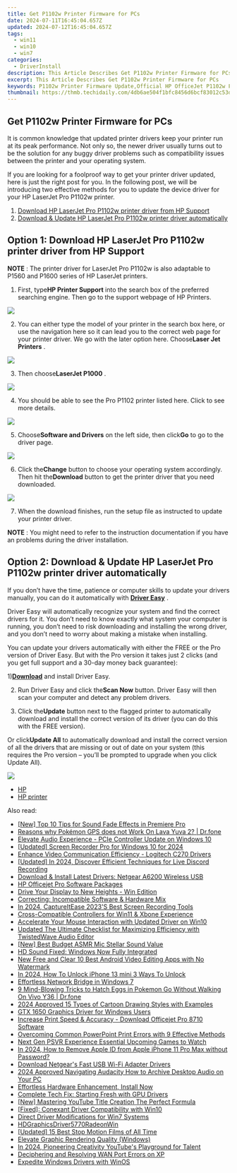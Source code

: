 ```yaml
---
title: Get P1102w Printer Firmware for PCs
date: 2024-07-11T16:45:04.657Z
updated: 2024-07-12T16:45:04.657Z
tags:
  - win11
  - win10
  - win7
categories:
  - DriverInstall
description: This Article Describes Get P1102w Printer Firmware for PCs
excerpt: This Article Describes Get P1102w Printer Firmware for PCs
keywords: P1102w Printer Firmware Update,Official HP OfficeJet P1102w Firmware,Download Printer Firmware for P1102w,HP 1102W PC Compatible Firmware Installation Guide,Download Printer Firmware for P1102w,get p1102w printer firmware for pcs,revamped firmware packages for hp printer p 4630
thumbnail: https://thmb.techidaily.com/4db6ae504f1bfc8456d6bcf83012c53d92e6a263db347f2610a0b94cd8c98fbe.jpg
---
```


## Get P1102w Printer Firmware for PCs

 It is common knowledge that updated printer drivers keep your printer run at its peak performance. Not only so, the newer driver usually turns out to be the solution for any buggy driver problems such as compatibility issues between the printer and your operating system.

 If you are looking for a foolproof way to get your printer driver updated, here is just the right post for you. In the following post, we will be introducing two effective methods for you to update the device driver for your HP LaserJet Pro P1102w printer.

1. [Download HP LaserJet Pro P1102w printer driver from HP Support](#option1)
2. [Download & Update HP LaserJet Pro P1102w printer driver automatically](#option2)

## Option 1: Download HP LaserJet Pro P1102w printer driver from HP Support

**NOTE** : The printer driver for LaserJet Pro P1102w is also adaptable to P1560 and P1600 series of HP LaserJet printers.
  
 1) First, type**HP Printer Support** into the search box of the preferred searching engine. Then go to the support webpage of HP Printers.
  
![](https://images.drivereasy.com/wp-content/uploads/2017/04/img_58fd96658ae2b.png)

 2) You can either type the model of your printer in the search box here, or use the navigation here so it can lead you to the correct web page for your printer driver. We go with the later option here. Choose**Laser Jet Printers** .
  
![](https://images.drivereasy.com/wp-content/uploads/2017/04/img_58fd989eac56d.jpg)
  
 3) Then choose**LaserJet P1000** .
  
![](https://images.drivereasy.com/wp-content/uploads/2017/04/img_58fd98b14cda6.jpg)
  
 4) You should be able to see the Pro P1102 printer listed here. Click to see more details.  
  
![](https://images.drivereasy.com/wp-content/uploads/2017/04/img_58fd98d05d78f.jpg)
  
 5) Choose**Software and Drivers** on the left side, then click**Go** to go to the driver page.

![](https://images.drivereasy.com/wp-content/uploads/2017/04/img_58fd98eed7738.png)
  
 6) Click the**Change** button to choose your operating system accordingly. Then hit the**Download** button to get the printer driver that you need downloaded.
  
![](https://images.drivereasy.com/wp-content/uploads/2017/04/img_58fd9a3f80551.jpg)
  
 7) When the download finishes, run the setup file as instructed to update your printer driver.
  
**NOTE** : You might need to refer to the instruction documentation if you have an problems during the driver installation.

## Option 2: Download & Update HP LaserJet Pro P1102w printer driver automatically

 If you don’t have the time, patience or computer skills to update your drivers manually, you can do it automatically with [**Driver Easy**](https://tools.techidaily.com/drivereasy/download/) .

 Driver Easy will automatically recognize your system and find the correct drivers for it. You don’t need to know exactly what system your computer is running, you don’t need to risk downloading and installing the wrong driver, and you don’t need to worry about making a mistake when installing.

 You can update your drivers automatically with either the FREE or the Pro version of Driver Easy. But with the Pro version it takes just 2 clicks (and you get full support and a 30-day money back guarantee):

 1)[**Download**](https://tools.techidaily.com/drivereasy/download/) and install Driver Easy.

 2) Run Driver Easy and click the**Scan Now** button. Driver Easy will then scan your computer and detect any problem drivers.

 3) Click the**Update** button next to the flagged printer to automatically download and install the correct version of its driver (you can do this with the FREE version).

 Or click**Update All** to automatically download and install the correct version of all the drivers that are missing or out of date on your system (this requires the Pro version – you’ll be prompted to upgrade when you click Update All).

![](https://images.drivereasy.com/wp-content/uploads/2017/04/img_58fd7369cc2f3.jpg)

* [HP](https://tools.techidaily.com/drivereasy/download/)
* [HP printer](https://tools.techidaily.com/drivereasy/download/)

<ins class="adsbygoogle"
     style="display:block"
     data-ad-format="autorelaxed"
     data-ad-client="ca-pub-7571918770474297"
     data-ad-slot="1223367746"></ins>



<ins class="adsbygoogle"
     style="display:block"
     data-ad-client="ca-pub-7571918770474297"
     data-ad-slot="8358498916"
     data-ad-format="auto"
     data-full-width-responsive="true"></ins>

<span class="atpl-alsoreadstyle">Also read:</span>
<div><ul>
<li><a href="https://some-approaches.techidaily.com/new-top-10-tips-for-sound-fade-effects-in-premiere-pro/"><u>[New] Top 10 Tips for Sound Fade Effects in Premiere Pro</u></a></li>
<li><a href="https://android-pokemon-go.techidaily.com/reasons-why-pokemon-gps-does-not-work-on-lava-yuva-2-drfone-by-drfone-virtual-android/"><u>Reasons why Pokémon GPS does not Work On Lava Yuva 2? | Dr.fone</u></a></li>
<li><a href="https://driver-install.techidaily.com/elevate-audio-experience-pcie-controller-update-on-windows-10/"><u>Elevate Audio Experience - PCIe Controller Update on Windows 10</u></a></li>
<li><a href="https://video-screen-grab.techidaily.com/updated-screen-recorder-pro-for-windows-10-for-2024/"><u>[Updated] Screen Recorder Pro for Windows 10 for 2024</u></a></li>
<li><a href="https://driver-install.techidaily.com/enhance-video-communication-efficiency-logitech-c270-drivers/"><u>Enhance Video Communication Efficiency - Logitech C270 Drivers</u></a></li>
<li><a href="https://on-screen-recording.techidaily.com/updated-in-2024-discover-efficient-techniques-for-live-discord-recording/"><u>[Updated] In 2024, Discover Efficient Techniques for Live Discord Recording</u></a></li>
<li><a href="https://driver-install.techidaily.com/download-and-install-latest-drivers-netgear-a6200-wireless-usb/"><u>Download & Install Latest Drivers: Netgear A6200 Wireless USB</u></a></li>
<li><a href="https://driver-install.techidaily.com/hp-officejet-pro-software-packages/"><u>HP Officejet Pro Software Packages</u></a></li>
<li><a href="https://driver-install.techidaily.com/drive-your-display-to-new-heights-win-edition/"><u>Drive Your Display to New Heights - Win Edition</u></a></li>
<li><a href="https://driver-install.techidaily.com/correcting-incompatible-software-and-hardware-mix/"><u>Correcting: Incompatible Software & Hardware Mix</u></a></li>
<li><a href="https://digital-screen-recording.techidaily.com/in-2024-captureitease-2023s-best-screen-recording-tools/"><u>In 2024, CaptureItEase  2023'S Best Screen Recording Tools</u></a></li>
<li><a href="https://driver-install.techidaily.com/cross-compatible-controllers-for-win11-and-xbone-experience/"><u>Cross-Compatible Controllers for Win11 & Xbone Experience</u></a></li>
<li><a href="https://driver-install.techidaily.com/accelerate-your-mouse-interaction-with-updated-driver-on-win10/"><u>Accelerate Your Mouse Interaction with Updated Driver on Win10</u></a></li>
<li><a href="https://audio-shaping.techidaily.com/updated-the-ultimate-checklist-for-maximizing-efficiency-with-twistedwave-audio-editor/"><u>Updated The Ultimate Checklist for Maximizing Efficiency with TwistedWave Audio Editor</u></a></li>
<li><a href="https://extra-hints.techidaily.com/new-best-budget-asmr-mic-stellar-sound-value/"><u>[New] Best Budget ASMR Mic  Stellar Sound Value</u></a></li>
<li><a href="https://driver-install.techidaily.com/hd-sound-fixed-windows-now-fully-integrated/"><u>HD Sound Fixed: Windows Now Fully Integrated</u></a></li>
<li><a href="https://ai-driven-video-production.techidaily.com/new-free-and-clear-10-best-android-video-editing-apps-with-no-watermark/"><u>New Free and Clear 10 Best Android Video Editing Apps with No Watermark</u></a></li>
<li><a href="https://sim-unlock.techidaily.com/in-2024-how-to-unlock-iphone-13-mini-3-ways-to-unlock-by-drfone-ios/"><u>In 2024, How To Unlock iPhone 13 mini 3 Ways To Unlock</u></a></li>
<li><a href="https://driver-install.techidaily.com/effortless-network-bridge-in-windows-7/"><u>Effortless Network Bridge in Windows 7</u></a></li>
<li><a href="https://change-location.techidaily.com/9-mind-blowing-tricks-to-hatch-eggs-in-pokemon-go-without-walking-on-vivo-y36-drfone-by-drfone-virtual-android/"><u>9 Mind-Blowing Tricks to Hatch Eggs in Pokemon Go Without Walking On Vivo Y36 | Dr.fone</u></a></li>
<li><a href="https://animation-videos.techidaily.com/2024-approved-15-types-of-cartoon-drawing-styles-with-examples/"><u>2024 Approved 15 Types of Cartoon Drawing Styles with Examples</u></a></li>
<li><a href="https://driver-install.techidaily.com/gtx-1650-graphics-driver-for-windows-users/"><u>GTX 1650 Graphics Driver for Windows Users</u></a></li>
<li><a href="https://driver-install.techidaily.com/increase-print-speed-and-accuracy-download-officejet-pro-8710-software/"><u>Increase Print Speed & Accuracy - Download Officejet Pro 8710 Software</u></a></li>
<li><a href="https://win11-tips.techidaily.com/overcoming-common-powerpoint-print-errors-with-9-effective-methods/"><u>Overcoming Common PowerPoint Print Errors with 9 Effective Methods</u></a></li>
<li><a href="https://fox-links.techidaily.com/next-gen-psvr-experience-essential-upcoming-games-to-watch/"><u>Next Gen PSVR Experience  Essential Upcoming Games to Watch</u></a></li>
<li><a href="https://apple-account.techidaily.com/in-2024-how-to-remove-apple-id-from-apple-iphone-11-pro-max-without-password-by-drfone-ios/"><u>In 2024, How to Remove Apple ID from Apple iPhone 11 Pro Max without Password?</u></a></li>
<li><a href="https://driver-install.techidaily.com/download-netgears-fast-usb-wi-fi-adapter-drivers/"><u>Download Netgear's Fast USB Wi-Fi Adapter Drivers</u></a></li>
<li><a href="https://audio-shaping.techidaily.com/2024-approved-navigating-audacity-how-to-archive-desktop-audio-on-your-pc/"><u>2024 Approved Navigating Audacity How to Archive Desktop Audio on Your PC</u></a></li>
<li><a href="https://driver-install.techidaily.com/effortless-hardware-enhancement-install-now/"><u>Effortless Hardware Enhancement, Install Now</u></a></li>
<li><a href="https://driver-install.techidaily.com/complete-tech-fix-starting-fresh-with-gpu-drivers/"><u>Complete Tech Fix: Starting Fresh with GPU Drivers</u></a></li>
<li><a href="https://extra-support.techidaily.com/new-mastering-youtube-title-creation-the-perfect-formula/"><u>[New] Mastering YouTube Title Creation  The Perfect Formula</u></a></li>
<li><a href="https://driver-install.techidaily.com/fixed-conexant-driver-compatibility-with-win10/"><u>[Fixed]: Conexant Driver Compatibility with Win10</u></a></li>
<li><a href="https://driver-install.techidaily.com/direct-driver-modifications-for-win7-systems/"><u>Direct Driver Modifications for Win7 Systems</u></a></li>
<li><a href="https://driver-install.techidaily.com/hdgraphicsdriver5770radeonwin/"><u>HDGraphicsDriver5770RadeonWin</u></a></li>
<li><a href="https://extra-information.techidaily.com/updated-15-best-stop-motion-films-of-all-time/"><u>[Updated] 15 Best Stop Motion Films of All Time</u></a></li>
<li><a href="https://driver-install.techidaily.com/elevate-graphic-rendering-quality-windows/"><u>Elevate Graphic Rendering Quality (Windows)</u></a></li>
<li><a href="https://youtube-stream.techidaily.com/in-2024-pioneering-creativity-youtubes-playground-for-talent/"><u>In 2024, Pioneering Creativity  YouTube's Playground for Talent</u></a></li>
<li><a href="https://driver-install.techidaily.com/deciphering-and-resolving-wan-port-errors-on-xp/"><u>Deciphering and Resolving WAN Port Errors on XP</u></a></li>
<li><a href="https://driver-install.techidaily.com/expedite-windows-drivers-with-winos/"><u>Expedite Windows Drivers with WinOS</u></a></li>
</ul></div>
